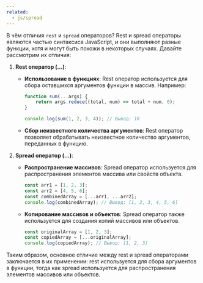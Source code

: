 ```yaml
---
related:
  - js/spread
---
```


В чём отличия `rest` и `spread` операторов?
Rest и spread операторы являются частью синтаксиса JavaScript, и они выполняют разные функции, хотя и могут быть похожи в некоторых случаях. Давайте рассмотрим их отличия:

1. **Rest оператор (...)**:
   - **Использование в функциях**: Rest оператор используется для сбора оставшихся аргументов функции в массив. Например:
     ```javascript
     function sum(...args) {
         return args.reduce((total, num) => total + num, 0);
     }

     console.log(sum(1, 2, 3, 4)); // Вывод: 10
     ```
   - **Сбор неизвестного количества аргументов**: Rest оператор позволяет обрабатывать неизвестное количество аргументов, переданных в функцию.

2. **Spread оператор (...)**:
   - **Распространение массивов**: Spread оператор используется для распространения элементов массива или свойств объекта.
     ```javascript
     const arr1 = [1, 2, 3];
     const arr2 = [4, 5, 6];
     const combinedArray = [...arr1, ...arr2];
     console.log(combinedArray); // Вывод: [1, 2, 3, 4, 5, 6]
     ```
   - **Копирование массивов и объектов**: Spread оператор также используется для создания копий массивов или объектов.
     ```javascript
     const originalArray = [1, 2, 3];
     const copiedArray = [...originalArray];
     console.log(copiedArray); // Вывод: [1, 2, 3]
     ```

Таким образом, основное отличие между rest и spread операторами заключается в их применении: rest используется для сбора аргументов в функции, тогда как spread используется для распространения элементов массивов или объектов.

